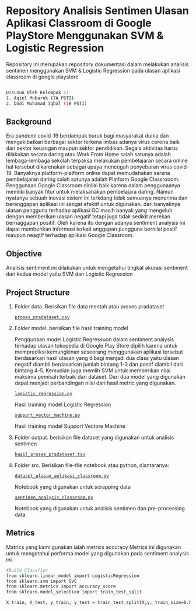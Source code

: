 # Repository Analisis Sentimen Ulasan Aplikasi Classroom di Google PlayStore Menggunakan SVM & Logistic Regression
Repository ini merupakan repository dokumentasi dalam melakukan analisis sentimen menggunakan SVM & Logistic Regression pada ulasan aplikasi classroom di google playstore
```bash 

Disusun Oleh Kelompok 1: 
1. Aqiel Mubarok (7A PSTI)
2. Dodi Muhamad Iqbal (7B PSTI)
```
## Background
Era pandemi covid-19 berdampak buruk bagi masyarakat dunia dan mengakibatkan  berbagai sektor terkena imbas adanya virus corona baik dari sektor keuangan maupun sektor pendidikan. Segala aktivitas harus dilakukan secara daring atau Work From Home salah satunya adalah lembaga-lembaga sekolah terpaksa melakukan pembelajaran secara online hal tersebut dikarenakan sebagai upaya mencegah penyebaran virus covid-19. Banyaknya platform-platform online dapat memudahakan sarana pembelajaran daring salah satunya adalah Platform Google Classrooom. Penggunaan Google Classroom dinilai baik karena dalam penggunaanya memliki banyak fitur untuk melaksanakan pembelajara daring. Namun nyatanya sebuah inovasi sistem ini terkdang tidak semuanya menerima dan beranggapan aplikasi ini sangat efektif untuk digunakan. dari banyaknya ulasan pengguna terhadap aplikasi GC masih banyak yang mengeluh dengan memberikan ulasan negatif tetapi juga tidak sedikit merekan bernaggapan positif. Oleh karena itu dengan adanya sentiment analysis ini dapat memberikan informasi terkait anggapan pungguna bernilai postif maupun neagtif terhadap aplikasi Google Classroom.

## Objective
Analisis sentiment ini dilakukan untuk mengetahui tingkat akurasi sentiment dari kedua model yaitu SVM dan Logistic Regression

## Project Structure
1. Folder data. Berisikan file data mentah atau proses pradataset

   [`proses_pradataset.csv`](./data/proses_pradataset.csv)
  
2. Folder model. berisikan file hasil training model

   Penggunaan model Logistic Regressuon dalam sentiment analysis terhadap ulasan tokopedia di Google Play Store dipilih karena untuk memprediksi kemungkinan seseorang menggunakan aplikasi tersebut    berdasarkan hasil ulasan yang dibagi menjadi dua class yaitu ulasan negatif diambil berdasarkan jumlah bintang 1-3 dan postif diambil dari bintang 4-5. Kemudian juga memlih SVM untuk memberikan nilai maksima pemisah terbaik dari dataset. Dari dua model yang digunakan dapat menjadi perbandingan nilai dari hasil metric yang digunakan.
  
   [`logistic_regression.py`](./model/logistic_regression.py)
   
   Hasil training model Logistic Regression
   
   [`support_vector_machine.py`](./model/support_vector_machine.py)
   
   Hasil training model Support Vectore Machine
   
3. Folder output. berisikan file dataset yang digunakan untuk analisis sentimen

   [`hasil_proses_pradataset.tsv`](./output/hasil_proses_pradataset.tsv)
   
4. Folder src. Berisikan file-file notebook atau python, diantaranya:

   [`dataset_ulasan_aplikasi_classroom.py`](./src/dataset_ulasan_aplikasi_classroom.py)

   Notebook yang digunakan untuk scrapping data
   
   [`sentimen_analysis_classroom.py`](./src/sentimen_analysis_classroom.py)

   Notebook yang digunakan untuk analisis sentimen dan pre-processing data
   
## Metrics
Matrics yang kami gunakan ialah metrics accuracy
 Metrics ini digunakan untuk mengetahui performa model yang digunakan pada sentiment analysis ini.
```bash 
#Build Classfier
from sklearn.linear_model import LogisticRegression
from sklearn.svm import SVC
from sklearn.metrics import accuracy_score
from sklearn.model_selection import train_test_split

X_train, X_test, y_train, y_test = train_test_split(X,y, train_size=0.80)
```
